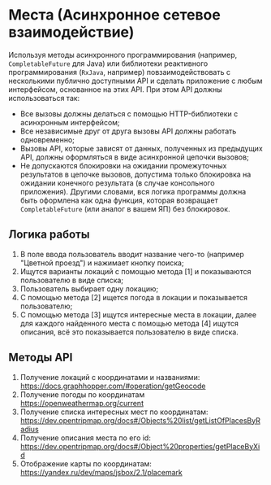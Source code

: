 # Места (Асинхронное сетевое взаимодействие)

Используя методы асинхронного программирования (например, `CompletableFuture` для Java) или библиотеки реактивного
программирования (`RxJava`, например) повзаимодействовать с несколькими публично доступными API и сделать приложение с
любым интерфейсом, основанное на этих API. При этом API должны использоваться так:

+ Все вызовы должны делаться с помощью HTTP-библиотеки с асинхронным интерфейсом;
+ Все независимые друг от друга вызовы API должны работать одновременно;
+ Вызовы API, которые зависят от данных, полученных из предыдущих API, должны оформляться в виде асинхронной цепочки
  вызовов;
+ Не допускаются блокировки на ожидании промежуточных результатов в цепочке вызовов, допустима только блокировка на
  ожидании конечного результата (в случае консольного приложения). Другими словами, вся логика программы должна быть
  оформлена как одна функция, которая возвращает `CompletableFuture` (или аналог в вашем ЯП) без блокировок.

## Логика работы

1. В поле ввода пользователь вводит название чего-то (например "Цветной проезд") и нажимает кнопку поиска;
2. Ищутся варианты локаций с помощью метода [1] и показываются пользователю в виде списка;
3. Пользователь выбирает одну локацию;
4. С помощью метода [2] ищется погода в локации и показывается пользователю;
5. С помощью метода [3] ищутся интересные места в локации, далее для каждого найденного места с помощью метода [4] ищутся
   описания, всё это показывается пользователю в виде списка.

## Методы API

1. Получение локаций с координатами и названиями: https://docs.graphhopper.com/#operation/getGeocode
2. Получение погоды по координатам https://openweathermap.org/current
3. Получение списка интересных мест по координатам: https://dev.opentripmap.org/docs#/Objects%20list/getListOfPlacesByRadius
4. Получение описания места по его id: https://dev.opentripmap.org/docs#/Object%20properties/getPlaceByXid
5. Отображение карты по координатам: https://yandex.ru/dev/maps/jsbox/2.1/placemark